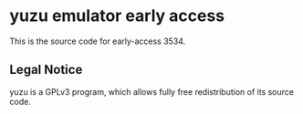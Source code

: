 yuzu emulator early access
=============

This is the source code for early-access 3534.

## Legal Notice

yuzu is a GPLv3 program, which allows fully free redistribution of its source code.